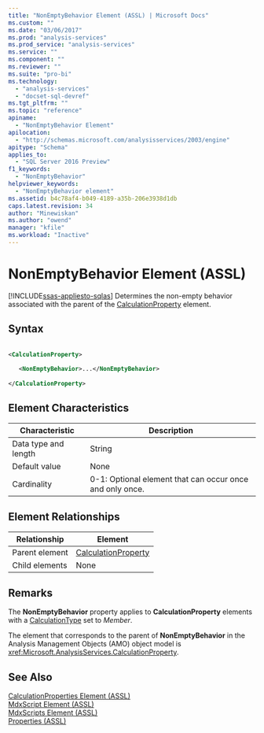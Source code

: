```yaml
---
title: "NonEmptyBehavior Element (ASSL) | Microsoft Docs"
ms.custom: ""
ms.date: "03/06/2017"
ms.prod: "analysis-services"
ms.prod_service: "analysis-services"
ms.service: ""
ms.component: ""
ms.reviewer: ""
ms.suite: "pro-bi"
ms.technology: 
  - "analysis-services"
  - "docset-sql-devref"
ms.tgt_pltfrm: ""
ms.topic: "reference"
apiname: 
  - "NonEmptyBehavior Element"
apilocation: 
  - "http://schemas.microsoft.com/analysisservices/2003/engine"
apitype: "Schema"
applies_to: 
  - "SQL Server 2016 Preview"
f1_keywords: 
  - "NonEmptyBehavior"
helpviewer_keywords: 
  - "NonEmptyBehavior element"
ms.assetid: b4c78af4-b049-4189-a35b-206e3938d1db
caps.latest.revision: 34
author: "Minewiskan"
ms.author: "owend"
manager: "kfile"
ms.workload: "Inactive"
---
```

# NonEmptyBehavior Element (ASSL)
[!INCLUDE[ssas-appliesto-sqlas](../../../includes/ssas-appliesto-sqlas.md)]
  Determines the non-empty behavior associated with the parent of the [CalculationProperty](../../../analysis-services/scripting/objects/calculationproperty-element-assl.md) element.  
  
## Syntax  
  
```xml  
  
<CalculationProperty>  
  
   <NonEmptyBehavior>...</NonEmptyBehavior>  
  
</CalculationProperty>  
```  
  
## Element Characteristics  
  
|Characteristic|Description|  
|--------------------|-----------------|  
|Data type and length|String|  
|Default value|None|  
|Cardinality|0-1: Optional element that can occur once and only once.|  
  
## Element Relationships  
  
|Relationship|Element|  
|------------------|-------------|  
|Parent element|[CalculationProperty](../../../analysis-services/scripting/objects/calculationproperty-element-assl.md)|  
|Child elements|None|  
  
## Remarks  
 The **NonEmptyBehavior** property applies to **CalculationProperty** elements with a [CalculationType](../../../analysis-services/scripting/properties/calculationtype-element-assl.md) set to *Member*.  
  
 The element that corresponds to the parent of **NonEmptyBehavior** in the Analysis Management Objects (AMO) object model is <xref:Microsoft.AnalysisServices.CalculationProperty>.  
  
## See Also  
 [CalculationProperties Element &#40;ASSL&#41;](../../../analysis-services/scripting/collections/calculationproperties-element-assl.md)   
 [MdxScript Element &#40;ASSL&#41;](../../../analysis-services/scripting/objects/mdxscript-element-assl.md)   
 [MdxScripts Element &#40;ASSL&#41;](../../../analysis-services/scripting/collections/mdxscripts-element-assl.md)   
 [Properties &#40;ASSL&#41;](../../../analysis-services/scripting/properties/properties-assl.md)  
  
  

